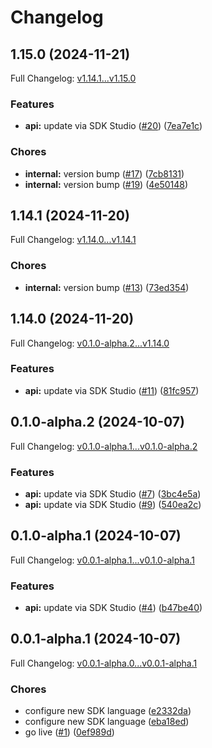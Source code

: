 # Changelog

## 1.15.0 (2024-11-21)

Full Changelog: [v1.14.1...v1.15.0](https://github.com/spi-tch/spitch-node/compare/v1.14.1...v1.15.0)

### Features

* **api:** update via SDK Studio ([#20](https://github.com/spi-tch/spitch-node/issues/20)) ([7ea7e1c](https://github.com/spi-tch/spitch-node/commit/7ea7e1ce38dda5f582857eb748db72991ea73ab0))


### Chores

* **internal:** version bump ([#17](https://github.com/spi-tch/spitch-node/issues/17)) ([7cb8131](https://github.com/spi-tch/spitch-node/commit/7cb81315734b343af6cd923b6e2c814c811863d5))
* **internal:** version bump ([#19](https://github.com/spi-tch/spitch-node/issues/19)) ([4e50148](https://github.com/spi-tch/spitch-node/commit/4e50148141210ea293eb9e6ef1fe869b93e8861e))

## 1.14.1 (2024-11-20)

Full Changelog: [v1.14.0...v1.14.1](https://github.com/spi-tch/spitch-node/compare/v1.14.0...v1.14.1)

### Chores

* **internal:** version bump ([#13](https://github.com/spi-tch/spitch-node/issues/13)) ([73ed354](https://github.com/spi-tch/spitch-node/commit/73ed3549dc7023caf74244d83e560f504462e328))

## 1.14.0 (2024-11-20)

Full Changelog: [v0.1.0-alpha.2...v1.14.0](https://github.com/spi-tch/spitch-node/compare/v0.1.0-alpha.2...v1.14.0)

### Features

* **api:** update via SDK Studio ([#11](https://github.com/spi-tch/spitch-node/issues/11)) ([81fc957](https://github.com/spi-tch/spitch-node/commit/81fc957a240a2f5f2cc9bd3b69b93e6d5da4b46e))

## 0.1.0-alpha.2 (2024-10-07)

Full Changelog: [v0.1.0-alpha.1...v0.1.0-alpha.2](https://github.com/spi-tch/spitch-node/compare/v0.1.0-alpha.1...v0.1.0-alpha.2)

### Features

* **api:** update via SDK Studio ([#7](https://github.com/spi-tch/spitch-node/issues/7)) ([3bc4e5a](https://github.com/spi-tch/spitch-node/commit/3bc4e5ab31b59fdde8d1b44d417cc51ef31e999c))
* **api:** update via SDK Studio ([#9](https://github.com/spi-tch/spitch-node/issues/9)) ([540ea2c](https://github.com/spi-tch/spitch-node/commit/540ea2cd1cd8053b6c3441943c601d00325aca25))

## 0.1.0-alpha.1 (2024-10-07)

Full Changelog: [v0.0.1-alpha.1...v0.1.0-alpha.1](https://github.com/spi-tch/spitch-node/compare/v0.0.1-alpha.1...v0.1.0-alpha.1)

### Features

* **api:** update via SDK Studio ([#4](https://github.com/spi-tch/spitch-node/issues/4)) ([b47be40](https://github.com/spi-tch/spitch-node/commit/b47be4008b54df199f59a1da9f6bd12c9cdf2db0))

## 0.0.1-alpha.1 (2024-10-07)

Full Changelog: [v0.0.1-alpha.0...v0.0.1-alpha.1](https://github.com/spi-tch/spitch-node/compare/v0.0.1-alpha.0...v0.0.1-alpha.1)

### Chores

* configure new SDK language ([e2332da](https://github.com/spi-tch/spitch-node/commit/e2332dae13707ef0202557747eea4c297da5443c))
* configure new SDK language ([eba18ed](https://github.com/spi-tch/spitch-node/commit/eba18edb6352524f1b1c12726b85e7e4ef2640f8))
* go live ([#1](https://github.com/spi-tch/spitch-node/issues/1)) ([0ef989d](https://github.com/spi-tch/spitch-node/commit/0ef989d934571aca2926db0b1c1d0c4ff11497b1))
